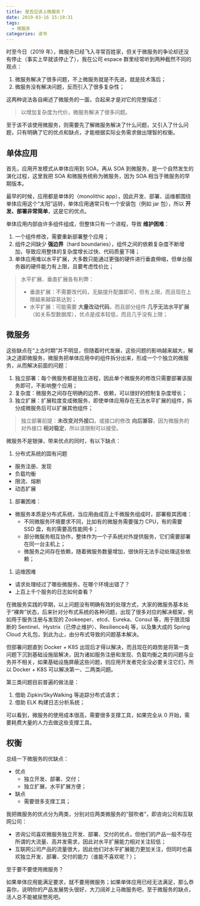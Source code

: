 ```yaml
---
title: 是否应该上微服务？
date: 2019-03-16 15:19:31
tags:
  - 微服务
categories: 读书
---
```


时至今日（2019 年），微服务已经飞入寻常百姓家，但关于微服务的争论却还没有停止（事实上早就该停止了），我在公司 espace 群里经常听到两种截然不同的观点：

1. 微服务解决了很多问题，不上微服务就是不先进，就是技术落后；
2. 微服务没有解决问题，反而引入了很多复杂性；

这两种说法各自阐述了微服务的一面，合起来才是对它的完整描述：

>以增加复杂度为代价，微服务解决了很多问题。

至于该不该使用微服务，则需要先了解微服务解决了什么问题，又引入了什么问题，只有明确了它的优点和缺点，才能根据实际业务需求做出理智的权衡。

<!-- more -->

## 单体应用

首先，应用开发模式从单体应用到 SOA，再从 SOA 到微服务，是一个自然发生的演化过程，这里我把 SOA 和微服务统称为微服务，因为 SOA 相当于微服务的早期版本。

最早的时候，应用都是单体的（monolithic app），因此开发、部署、运维都围绕单体应用这个“太阳”运转，单体应用通常只有一个安装包（例如 jar 包），所以 **开发、部署非常简单**，这是它的优点。

单体应用内部由许多组件组成，但整体只有一个进程，导致 **维护困难**：

1. 一个组件修改，需要重新部署整个应用；
2. 组件之间缺少 **强边界**（hard boundaries），组件之间的依赖复杂度不断增加，导致应用整体的复杂度增长过快、代码质量下降；
3. 单体应用难以水平扩展，大多数只能通过更强的硬件进行垂直伸缩，但单台服务器的硬件能力有上限，且要考虑性价比；

>水平扩展、垂直扩展各有利弊：
>* 垂直扩展：不需要改代码，无脑提升配置即可，但有上限，而且现在上限越来越容易达到；
>* 水平扩展：可能需要 **大量改动代码**，而且部分组件 **几乎无法水平扩展**（如关系型数据库），优点是成本较低，而且几乎没有上限；

## 微服务

这些缺点在“上古时期”并不明显，但随着时代发展，这些问题的影响越来越大，解决之道即微服务，微服务把单体应用中的组件拆分出来，形成一个个独立的微服务，从而解决前面的问题：

1. 独立部署：每个微服务都是独立进程，因此单个微服务的修改只需要部署该服务即可，不影响整个应用；
1. 复杂度：微服务之间存在明确的边界、依赖，可以很好的控制复杂度增长；
1. 独立扩展：扩展粒度变成微服务，即使单体应用存在无法水平扩展的组件，拆分成微服务后可以扩展其他组件；

>独立部署前提：**未改变对外接口**，或接口的修改 **向后兼容**，因为微服务的对外接口 **相对稳定**，所以该限制可以接受。

微服务不是银弹，带来优点的同时，有以下缺点：

1. 分布式系统的固有问题
  * 服务注册、发现
  * 负载均衡
  * 限流、熔断
  * 动态扩展
1. 部署困难：
  * 微服务本质是分布式系统，当应用由成百上千微服务组成时，部署极其困难：
    + 不同微服务环境要求不同，比如有的微服务需要强力 CPU，有的需要 SSD 盘，有的需要高性能网卡；
	+ 部分微服务相互协作，整体作为一个子系统对外提供服务，它们需要部署在同一台主机上；
	+ 微服务之间存在依赖，随着微服务数量增加，很快将无法手动处理这些依赖；
1. 运维困难
  * 请求处理经过了哪些微服务，在哪个环境出错了？
  * 上百上千个服务的日志如何查看？
  
在微服务实践的早期，以上问题没有明确有效的处理方式，大家的微服务基本处于“裸奔”状态，后来针对分布式系统的各种问题，出现了很多对应的解决框架，例如用于服务注册与发现的 Zookeeper、etcd、Eureka、Consul 等，用于限流熔断的 Sentinel、Hystrix（已停止维护）、Resilience4j 等，以及集大成的 Spring Cloud 大礼包，到此为止，由分布式导致的问题基本解决。

但部署问题直到 Docker + K8S 出现后才得以解决，而且现在的趋势是将第一类问题下沉到基础设施层解决，因为诸如服务注册和发现、负载均衡之类的问题与业务并不相关，如果基础设施屏蔽这些问题，则应用开发者完全没必要关注它们，所以 Docker + K8S 可以解决第一、二两类问题。

第三类问题目前普遍的做法是：

1. 借助 Zipkin/SkyWalking 等追踪分布式请求；
1. 借助 ELK 构建日志分析系统；

可以看到，微服务的使用成本很高，需要很多支撑工具，如果完全从 0 开始，需要耗费大量的人力去做这些支撑工具。

## 权衡

总结一下微服务的优缺点：

* 优点
  + 独立开发、部署、交付；
  + 独立扩展，水平扩展方便；
* 缺点
  + 需要很多支撑工具；
  
我把微服务的优点分为两类，分别对应两类微服务的“鼓吹者”，即咨询公司和互联网公司：

* 咨询公司喜欢微服务独立开发、部署、交付的优点，但他们的产品一般不存在所谓的大流量、高并发需求，因此对水平扩展能力相对关注较低；
* 互联网公司产品的流量很大，因此他们对水平扩展能力更加关注，但同时也喜欢独立开发、部署、交付的能力（谁能不喜欢呢？）；

至于要不要使用微服务？

如果单体应用能满足要求，就不要用微服务；如果单体应用已经无法满足，那么恭喜你，说明你的产品发展势头很好，大刀阔斧上马微服务吧，至于微服务的缺点，活人总不能被尿憋死吧。


